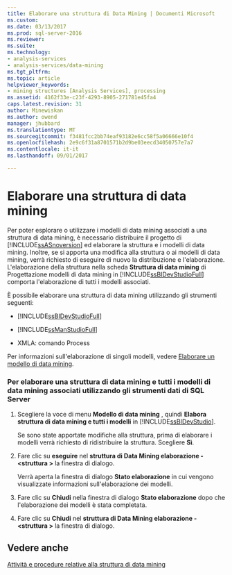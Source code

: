 ```yaml
---
title: Elaborare una struttura di Data Mining | Documenti Microsoft
ms.custom: 
ms.date: 03/13/2017
ms.prod: sql-server-2016
ms.reviewer: 
ms.suite: 
ms.technology:
- analysis-services
- analysis-services/data-mining
ms.tgt_pltfrm: 
ms.topic: article
helpviewer_keywords:
- mining structures [Analysis Services], processing
ms.assetid: 4162f33e-c23f-4293-8905-271781e45fa4
caps.latest.revision: 31
author: Minewiskan
ms.author: owend
manager: jhubbard
ms.translationtype: MT
ms.sourcegitcommit: f3481fcc2bb74eaf93182e6cc58f5a06666e10f4
ms.openlocfilehash: 2e9c6f31a8701571b2d9be03eecd34050757e7a7
ms.contentlocale: it-it
ms.lasthandoff: 09/01/2017

---
```

# <a name="process-a-mining-structure"></a>Elaborare una struttura di data mining
  Per poter esplorare o utilizzare i modelli di data mining associati a una struttura di data mining, è necessario distribuire il progetto di [!INCLUDE[ssASnoversion](../../includes/ssasnoversion-md.md)] ed elaborare la struttura e i modelli di data mining. Inoltre, se si apporta una modifica alla struttura o ai modelli di data mining, verrà richiesto di eseguire di nuovo la distribuzione e l'elaborazione. L'elaborazione della struttura nella scheda **Struttura di data mining** di Progettazione modelli di data mining in [!INCLUDE[ssBIDevStudioFull](../../includes/ssbidevstudiofull-md.md)] comporta l'elaborazione di tutti i modelli associati.  
  
 È possibile elaborare una struttura di data mining utilizzando gli strumenti seguenti:  
  
-   [!INCLUDE[ssBIDevStudioFull](../../includes/ssbidevstudiofull-md.md)]  
  
-   [!INCLUDE[ssManStudioFull](../../includes/ssmanstudiofull-md.md)]  
  
-   XMLA: comando Process  
  
 Per informazioni sull'elaborazione di singoli modelli, vedere [Elaborare un modello di data mining](../../analysis-services/data-mining/process-a-mining-model.md).  
  
### <a name="to-process-a-mining-structure-and-all-associated-mining-models-using-sql-server-data-tools"></a>Per elaborare una struttura di data mining e tutti i modelli di data mining associati utilizzando gli strumenti dati di SQL Server  
  
1.  Scegliere la voce di menu **Modello di data mining** , quindi **Elabora struttura di data mining e tutti i modelli** in [!INCLUDE[ssBIDevStudio](../../includes/ssbidevstudio-md.md)].  
  
     Se sono state apportate modifiche alla struttura, prima di elaborare i modelli verrà richiesto di ridistribuire la struttura. Scegliere **Sì**.  
  
2.  Fare clic su **eseguire** nel **struttura di Data Mining elaborazione - \<struttura >** la finestra di dialogo.  
  
     Verrà aperta la finestra di dialogo **Stato elaborazione** in cui vengono visualizzate informazioni sull'elaborazione dei modelli.  
  
3.  Fare clic su **Chiudi** nella finestra di dialogo **Stato elaborazione** dopo che l'elaborazione dei modelli è stata completata.  
  
4.  Fare clic su **Chiudi** nel **struttura di Data Mining elaborazione - \<struttura >** la finestra di dialogo.  
  
## <a name="see-also"></a>Vedere anche  
 [Attività e procedure relative alla struttura di data mining](../../analysis-services/data-mining/mining-structure-tasks-and-how-tos.md)  
  
  

